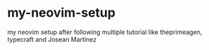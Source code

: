 # my-neovim-setup
my neovim setup after following multiple tutorial like theprimeagen, typecraft and Josean Martinez
